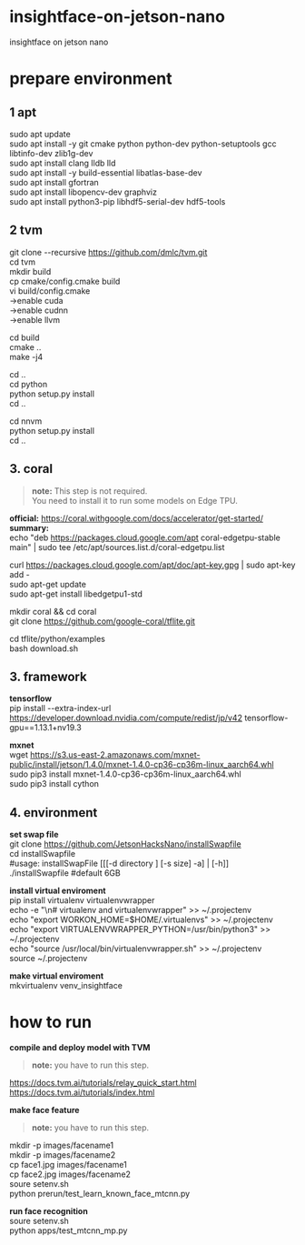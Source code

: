 # insightface-on-jetson-nano
insightface on jetson nano

# prepare environment
## 1 apt

sudo apt update\
sudo apt install -y  git cmake python python-dev python-setuptools gcc libtinfo-dev zlib1g-dev\
sudo apt install clang lldb lld\
sudo apt install -y build-essential libatlas-base-dev\
sudo apt install gfortran\
sudo apt install libopencv-dev graphviz\
sudo apt install python3-pip libhdf5-serial-dev hdf5-tools

## 2 tvm
git clone --recursive https://github.com/dmlc/tvm.git  
cd tvm\
mkdir build\
cp cmake/config.cmake build\
vi build/config.cmake\
  ->enable cuda\
  ->enable cudnn\
  ->enable llvm

cd build\
cmake ..  
make -j4  

cd ..\
cd python\
python setup.py install\
cd ..  

cd nnvm\
python setup.py install\
cd ..  

## 3. coral
> **note:** This step is not required.\
You need to install it to run some models on Edge TPU.

**official:** https://coral.withgoogle.com/docs/accelerator/get-started/  
**summary:**  
echo "deb https://packages.cloud.google.com/apt coral-edgetpu-stable main" | sudo tee /etc/apt/sources.list.d/coral-edgetpu.list  

curl https://packages.cloud.google.com/apt/doc/apt-key.gpg | sudo apt-key add -  
sudo apt-get update\
sudo apt-get install libedgetpu1-std  


mkdir coral && cd coral\
git clone https://github.com/google-coral/tflite.git  

cd tflite/python/examples\
bash download.sh  


## 3. framework 
**tensorflow**\
pip install --extra-index-url https://developer.download.nvidia.com/compute/redist/jp/v42 tensorflow-gpu==1.13.1+nv19.3

**mxnet**\
wget https://s3.us-east-2.amazonaws.com/mxnet-public/install/jetson/1.4.0/mxnet-1.4.0-cp36-cp36m-linux_aarch64.whl  
sudo pip3 install mxnet-1.4.0-cp36-cp36m-linux_aarch64.whl\
sudo pip3 install cython  

## 4. environment
**set swap file**\
git clone https://github.com/JetsonHacksNano/installSwapfile  
cd installSwapfile\
#usage: installSwapFile [[[-d directory ] [-s size] -a] | [-h]]\
 ./installSwapfile   #default 6GB  


**install virtual enviroment**\
pip install virtualenv virtualenvwrapper\
echo -e "\n# virtualenv and virtualenvwrapper" >> ~/.projectenv\
echo "export WORKON_HOME=$HOME/.virtualenvs" >> ~/.projectenv\
echo "export VIRTUALENVWRAPPER_PYTHON=/usr/bin/python3" >> ~/.projectenv\
echo "source /usr/local/bin/virtualenvwrapper.sh" >> ~/.projectenv\
source ~/.projectenv  


**make virtual enviroment**  
mkvirtualenv venv_insightface  



# how to run

**compile and deploy model with TVM**  
> **note:** you have to run this step.  

https://docs.tvm.ai/tutorials/relay_quick_start.html  
https://docs.tvm.ai/tutorials/index.html  

**make face feature**  
> **note:** you have to run this step.  

mkdir -p images/facename1\
mkdir -p images/facename2\
cp face1.jpg images/facename1\
cp face2.jpg images/facename2\
soure setenv.sh\
python prerun/test_learn_known_face_mtcnn.py  

**run face recognition**  
soure setenv.sh\
python apps/test_mtcnn_mp.py  
